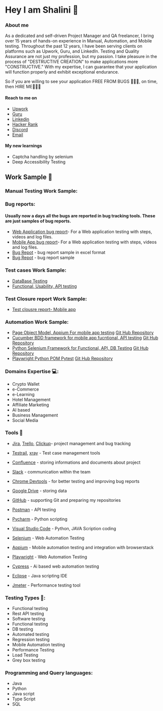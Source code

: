 # Hey I am Shalini :wave:

### About me 
As a dedicated and self-driven Project Manager and QA freelancer, I bring over 15 years of hands-on experience in Manual, Automation, and Mobile testing. Throughout the past 12 years, I have been serving clients on platforms such as Upwork, Guru, and LinkedIn. Testing and Quality Assurance are not just my profession, but my passion. I take pleasure in the process of "DESTRUCTIVE CREATION" to make applications more "CONSTRUCTIVE." With my expertise, I can guarantee that your application will function properly and exhibit exceptional endurance.

So if you are willing to see your application FREE FROM BUGS 🐛🐛🐛, on time, then HIRE ME🚀🚀🚀

#### Reach to me on

* [Upwork](https://www.upwork.com/fl/shalinigupta3)
* [Guru](https://www.guru.com/freelancers/shalini-gupta)
* [Linkedin](https://www.linkedin.com/in/shalini-gupta-3b790548/)
* [Hacker Rank](https://www.hackerrank.com/profile/2011guptashalini)
* [Discord](https://discord.gg/FRukDEw2)
* [Email](mailto:2011guptashalini@gmail.com)

#### My new learnings
* Captcha handling by selenium
* Deep Accessibility Testing

## Work Sample 👷
### Manual Testing Work Sample: 
### Bug reports: 
#### Usually now a days all the bugs are reported in bug tracking tools. These are just samples of bug reports.
* [Web Application bug report](https://github.com/2011guptashalini/2011guptashalini/blob/main/Bug-report-Sample.png)- For a Web application testing with steps, videos and log files.
* [Mobile App bug report](https://github.com/2011guptashalini/2011guptashalini/blob/main/MobileApp-Bugreport-docx-Google-Docs.png)- For a Web application testing with steps, videos and log files.
* [Bug Repot](https://github.com/2011guptashalini/2011guptashalini/blob/main/BugReportWorkSampleInExcelFormat.png) - bug report sample in excel format
* [Bug Repot](https://github.com/2011guptashalini/2011guptashalini/blob/main/Bugreport2.png) - bug report sample

### Test cases Work Sample: 
* [DataBase Testing](https://docs.google.com/spreadsheets/d/1md8cwEovUjcT5TZcvtn8L1EdhpE9zvPRmcvlg0gcmEw/edit?usp=sharing)
* [Functional, Usability, API testing](https://docs.google.com/spreadsheets/d/1KJRlyIQL9jEkacyuP6zoUGMbmiWZKjfwHgz-3tjMB2Y/edit?usp=sharing)

### Test Closure report Work Sample: 
* [Test clousre report- Mobile app](https://docs.google.com/document/d/1-uTHa5P7qfI93aVVx6Ace2Qb70buZ9HF/edit?usp=sharing&ouid=107154199108617124945&rtpof=true&sd=true)

### Automation Work Sample:
* [Page Object Model, Appium For mobile app testing](https://www.awesomescreenshot.com/video/22891467?key=f71e648c63f934d2581eac59c063c571)  [Git Hub Repository](https://github.com/2011guptashalini/POM_Appium_Java)
* [Cucumber BDD framework for mobile app fucntional, API testing](https://clipchamp.com/watch/gV6wpXGhTL7)  [Git Hub Repository](https://github.com/2011guptashalini/Cucumber-API-APPIUM-SELENIUM-WORKSAMPLE)
* [Python Selenium Framework for Functional, API, DB Testing](https://screenpal.com/watch/c3f0obVY3xV)   [Git Hub Repository](https://github.com/2011guptashalini/PytestSkeleton)
* [Playwright Python POM Pytest](https://www.youtube.com/watch?v=HTHAGTiIf0c)  [Git Hub Repository](https://github.com/2011guptashalini/POM_playwright_pytest) 


### Domains Expertise 💻:
* Crypto Wallet
* e-Commerce
* e-Learning
* Hotel Management
* Affiliate Marketing
* AI based
* Business Management
* Social Media

### Tools :wrench:
* [Jira](https://www.atlassian.com/pl/software/jira), [Trello](https://trello.com/pl/tour),  [Clickup](https://clickup.com/)- project management and bug tracking
* [Testrail](https://www.testrail.com/), [xray](https://marketplace.atlassian.com/apps/1211769/xray-test-management-for-jira?tab=overview&hosting=cloud) - Test case management tools
* [Confluence](https://www.atlassian.com/software/confluence) - storing informations and documents about project
* [Slack](https://slack.com/) - communication within the team
* [Chrome Devtools](https://developer.chrome.com/docs/devtools/) - for better testing and improving bug reports
* [Google Drive](https://www.google.com/intl/pl_pl/drive/) - storing data
* [GitHub](https://github.com/) - supporting Git and preparing my repositories
  
* [Postman](https://www.postman.com/) - API testing
* [Pycharm](https://www.jetbrains.com/pycharm/) - Python scripting
* [Visual Studio Code](https://code.visualstudio.com/) - Python, JAVA Scription coding
* [Selenium](https://www.selenium.dev/) - Web Automation Testing
* [Appium](https://appium.io/docs/en/2.2/) - Mobile automation testing and integration with browserstack
* [Playwright](https://playwright.dev/) - Web Automation Testing
* [Cypress](https://www.cypress.io/) - Ai based web automation testing
* [Eclipse](https://www.eclipse.org/) - Java scripting IDE
* [Jmeter](https://jmeter.apache.org/) - Performance testing tool

### Testing Types 🧪:
* Functional testing
* Rest API testing
* Software testing
* Functional testing
* DB testing
* Automated testing
* Regression testing
* Mobile Automation testing
* Performance Testing
* Load Testing
* Grey box testing

### Programming and Query languages:
* Java
* Python
* Java script
* Type Script
* SQL

<!---
2011guptashalini/2011guptashalini is a ✨ special ✨ repository because its `README.md` (this file) appears on your GitHub profile.
You can click the Preview link to take a look at your changes.
--->
